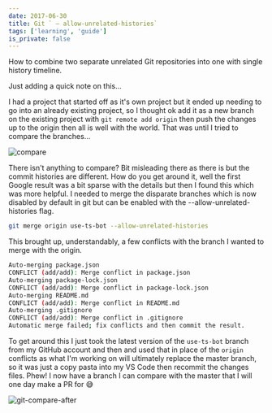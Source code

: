 ```yaml
---
date: 2017-06-30
title: Git ` — allow-unrelated-histories`
tags: ['learning', 'guide']
is_private: false
---
```


How to combine two separate unrelated Git repositories into one with
single history timeline.

Just adding a quick note on this…

I had a project that started off as it's own project but it ended up
needing to go into an already existing project, so I thought ok add it
as a new branch on the existing project with `git remote add origin`
then push the changes up to the origin then all is well with the
world. That was until I tried to compare the branches…

![compare]

There isn't anything to compare? Bit misleading there as there is but
the commit histories are different. How do you get around it, well the
first Google result was a bit sparse with the details but then I found
this which was more helpful. I needed to merge the disparate branches
which is now disabled by default in git but can be enabled with the
--allow-unrelated-histories flag.

```bash
git merge origin use-ts-bot --allow-unrelated-histories
```

This brought up, understandably, a few conflicts with the branch I
wanted to merge with the origin.

```bash
Auto-merging package.json
CONFLICT (add/add): Merge conflict in package.json
Auto-merging package-lock.json
CONFLICT (add/add): Merge conflict in package-lock.json
Auto-merging README.md
CONFLICT (add/add): Merge conflict in README.md
Auto-merging .gitignore
CONFLICT (add/add): Merge conflict in .gitignore
Automatic merge failed; fix conflicts and then commit the result.
```

To get around this I just took the latest version of the `use-ts-bot`
branch from my GitHub account and then and used that in place of the
`origin` conflicts as what I'm working on will ultimately replace the
master branch, so it was just a copy pasta into my VS Code then
recommit the changes files. Phew! I now have a branch I can compare
with the master that I will one day make a PR for 😅

![git-compare-after]

<!-- Images -->

[compare]:
  https://res.cloudinary.com/defkmsrpw/image/upload/q_auto,f_auto/v1614930927/scottspence.com/git-compare-5602c54638703c110ed8325946dd4e07.png
[git-compare-after]:
  https://res.cloudinary.com/defkmsrpw/image/upload/q_auto,f_auto/v1614930928/scottspence.com/git-compare-after-8e5004783656e0f79dadb8b730fc43ae.png
